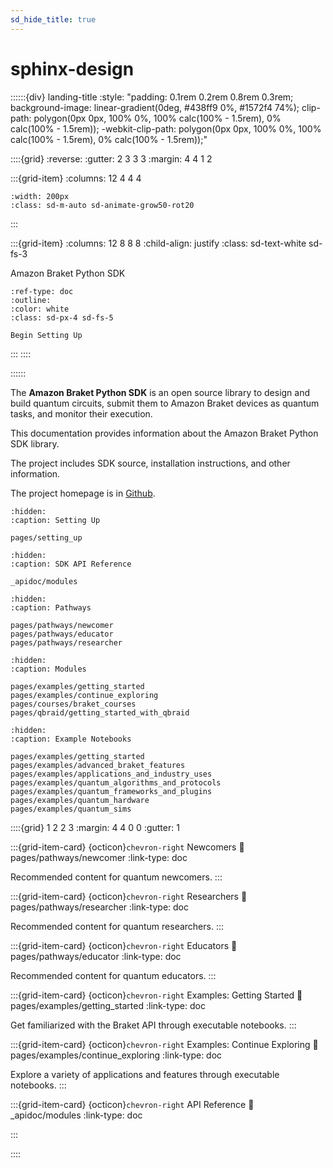 ```yaml
---
sd_hide_title: true
---
```


# sphinx-design

::::::{div} landing-title
:style: "padding: 0.1rem 0.2rem 0.8rem 0.3rem; background-image: linear-gradient(0deg, #438ff9 0%, #1572f4 74%); clip-path: polygon(0px 0px, 100% 0%, 100% calc(100% - 1.5rem), 0% calc(100% - 1.5rem)); -webkit-clip-path: polygon(0px 0px, 100% 0%, 100% calc(100% - 1.5rem), 0% calc(100% - 1.5rem));"

::::{grid}
:reverse:
:gutter: 2 3 3 3
:margin: 4 4 1 2

:::{grid-item}
:columns: 12 4 4 4

```{image} ./_static/braket-avatar.png
:width: 200px
:class: sd-m-auto sd-animate-grow50-rot20
```
:::

:::{grid-item}
:columns: 12 8 8 8
:child-align: justify
:class: sd-text-white sd-fs-3

Amazon Braket Python SDK

```{button-ref} pages/setting_up
:ref-type: doc
:outline:
:color: white
:class: sd-px-4 sd-fs-5

Begin Setting Up
```

:::
::::

::::::

The **Amazon Braket Python SDK** is an open source library to design and build quantum circuits, submit them to Amazon Braket devices as quantum tasks, and monitor their execution.

This documentation provides information about the Amazon Braket Python SDK library. 

The project includes SDK source, installation instructions, and other information.

The project homepage is in [Github](https://github.com/aws/amazon-braket-sdk-python). 

```{toctree}
:hidden:
:caption: Setting Up

pages/setting_up
```

```{toctree}
:hidden:
:caption: SDK API Reference

_apidoc/modules
```

```{toctree}
:hidden:
:caption: Pathways

pages/pathways/newcomer
pages/pathways/educator
pages/pathways/researcher
```

```{toctree}
:hidden:
:caption: Modules

pages/examples/getting_started
pages/examples/continue_exploring
pages/courses/braket_courses
pages/qbraid/getting_started_with_qbraid
```

```{toctree}
:hidden:
:caption: Example Notebooks

pages/examples/getting_started
pages/examples/advanced_braket_features
pages/examples/applications_and_industry_uses
pages/examples/quantum_algorithms_and_protocols
pages/examples/quantum_frameworks_and_plugins
pages/examples/quantum_hardware
pages/examples/quantum_sims
```

::::{grid} 1 2 2 3
:margin: 4 4 0 0
:gutter: 1

:::{grid-item-card} {octicon}`chevron-right` Newcomers
:link: pages/pathways/newcomer
:link-type: doc

Recommended content for quantum newcomers.
:::

:::{grid-item-card} {octicon}`chevron-right` Researchers
:link: pages/pathways/researcher
:link-type: doc

Recommended content for quantum researchers.
:::

:::{grid-item-card} {octicon}`chevron-right` Educators
:link: pages/pathways/educator
:link-type: doc

Recommended content for quantum educators.
:::

:::{grid-item-card} {octicon}`chevron-right` Examples: Getting Started
:link: pages/examples/getting_started
:link-type: doc

Get familiarized with the Braket API through executable notebooks.
:::

:::{grid-item-card} {octicon}`chevron-right` Examples: Continue Exploring
:link: pages/examples/continue_exploring
:link-type: doc

Explore a variety of applications and features through executable notebooks.
:::

:::{grid-item-card} {octicon}`chevron-right` API Reference
:link: _apidoc/modules
:link-type: doc

:::

::::